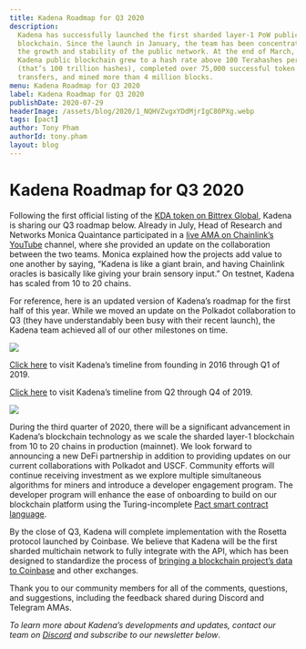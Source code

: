 ```yaml
---
title: Kadena Roadmap for Q3 2020
description:
  Kadena has successfully launched the first sharded layer-1 PoW public
  blockchain. Since the launch in January, the team has been concentrating on
  the growth and stability of the public network. At the end of March, the
  Kadena public blockchain grew to a hash rate above 100 Terahashes per second
  (that’s 100 trillion hashes), completed over 75,000 successful token
  transfers, and mined more than 4 million blocks.
menu: Kadena Roadmap for Q3 2020
label: Kadena Roadmap for Q3 2020
publishDate: 2020-07-29
headerImage: /assets/blog/2020/1_NQHVZvgxYDdMjrIgC80PXg.webp
tags: [pact]
author: Tony Pham
authorId: tony.pham
layout: blog
---
```


# Kadena Roadmap for Q3 2020

Following the first official listing of the
[KDA token on Bittrex Global](https://global.bittrex.com/Market/Index?MarketName=BTC-KDA),
Kadena is sharing our Q3 roadmap below. Already in July, Head of Research and
Networks Monica Quaintance participated in a
[live AMA on Chainlink’s YouTube](https://www.youtube.com/watch?v=CbeJXGiITt4)
channel, where she provided an update on the collaboration between the two
teams. Monica explained how the projects add value to one another by saying,
“Kadena is like a giant brain, and having Chainlink oracles is basically like
giving your brain sensory input.” On testnet, Kadena has scaled from 10 to 20
chains.

For reference, here is an updated version of Kadena’s roadmap for the first half
of this year. While we moved an update on the Polkadot collaboration to Q3 (they
have understandably been busy with their recent launch), the Kadena team
achieved all of our other milestones on time.

![](/assets/blog/2020/1_GhtdwmlGhXExzdmPvGuQ4Q.webp)

[Click here](https://medium.com/kadena-io/kadenas-roadmap-to-a-hybrid-blockchain-platform-dc0ff7c178a6)
to visit Kadena’s timeline from founding in 2016 through Q1 of 2019.

[Click here](https://medium.com/kadena-io/roadmap-for-kadenas-hybrid-blockchain-launch-in-january-2020-3f93d8d2a6e0)
to visit Kadena’s timeline from Q2 through Q4 of 2019.

![](/assets/blog/2020/1_CdW37ppe1kqXvhBE3n9O2A.webp)

During the third quarter of 2020, there will be a significant advancement in
Kadena’s blockchain technology as we scale the sharded layer-1 blockchain from
10 to 20 chains in production (mainnet). We look forward to announcing a new
DeFi partnership in addition to providing updates on our current collaborations
with Polkadot and USCF. Community efforts will continue receiving investment as
we explore multiple simultaneous algorithms for miners and introduce a developer
engagement program. The developer program will enhance the ease of onboarding to
build on our blockchain platform using the Turing-incomplete
[Pact smart contract language](https://pactlang.org).

By the close of Q3, Kadena will complete implementation with the Rosetta
protocol launched by Coinbase. We believe that Kadena will be the first sharded
multichain network to fully integrate with the API, which has been designed to
standardize the process of
[bringing a blockchain project’s data to Coinbase](https://www.coindesk.com/coinbase-open-sources-technical-standard-to-streamline-token-listings)
and other exchanges.

Thank you to our community members for all of the comments, questions, and
suggestions, including the feedback shared during Discord and Telegram AMAs.

_To learn more about Kadena’s developments and updates, contact our team on
[Discord](https://discordapp.com/invite/bsUcWmX) and subscribe to our newsletter
below_.
